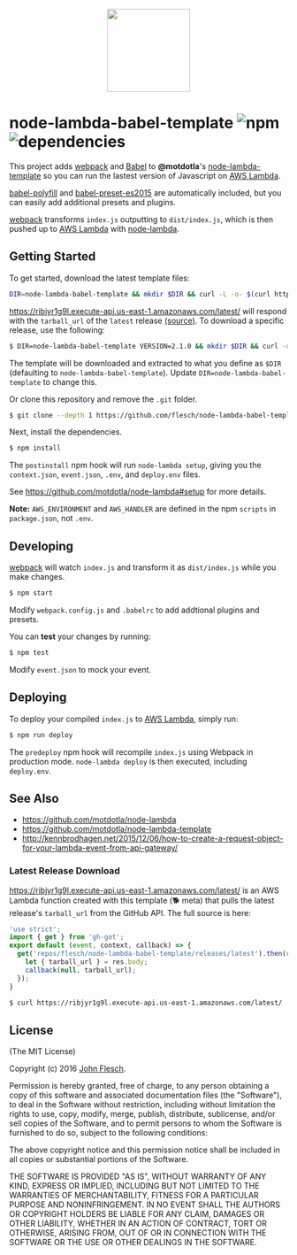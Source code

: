 <p align="center"><img src="https://cloud.githubusercontent.com/assets/13259/13648628/3af893a8-e5ff-11e5-9b24-5cb32671f799.png" width="150"></p>

# node-lambda-babel-template ![npm](https://img.shields.io/npm/v/node-lambda-babel-template.svg) ![dependencies](https://david-dm.org/flesch/node-lambda-babel-template.svg)

This project adds [webpack](http://webpack.github.io/) and [Babel](https://babeljs.io/) to **@motdotla**'s [node-lambda-template](https://github.com/motdotla/node-lambda-template) so you can run the lastest version of Javascript on [AWS Lambda](http://aws.amazon.com/lambda/).

[babel-polyfill](http://babeljs.io/docs/usage/polyfill/) and [babel-preset-es2015](http://babeljs.io/docs/plugins/preset-es2015/) are automatically included, but you can easily add additional presets and plugins.

[webpack](http://webpack.github.io/) transforms `index.js` outputting to `dist/index.js`, which is then pushed up to [AWS Lambda](http://aws.amazon.com/lambda/) with [node-lambda](https://github.com/motdotla/node-lambda).

## Getting Started

To get started, download the latest template files:

```bash
DIR=node-lambda-babel-template && mkdir $DIR && curl -L -o- $(curl https://ribjyr1g9l.execute-api.us-east-1.amazonaws.com/latest/) | tar zxf - --directory $DIR --strip-components=1 && cd $DIR
```

<https://ribjyr1g9l.execute-api.us-east-1.amazonaws.com/latest/> will respond with the `tarball_url` of the `latest` release <a href="#ribjyr1g9l">(source)</a>. To download a specific release, use the following:

```bash
$ DIR=node-lambda-babel-template VERSION=2.1.0 && mkdir $DIR && curl -o- https://codeload.github.com/flesch/node-lambda-babel-template/tar.gz/v$VERSION | tar zxf - --directory $DIR --strip-components=1 && cd $DIR
```

The template will be downloaded and extracted to what you define as `$DIR` (defaulting to `node-lambda-babel-template`). Update `DIR=node-lambda-babel-template` to change this.

Or clone this repository and remove the `.git` folder.

```bash
$ git clone --depth 1 https://github.com/flesch/node-lambda-babel-template.git && cd node-lambda-babel-template && rm -rf .git
```

Next, install the dependencies.

```bash
$ npm install
```

The `postinstall` npm hook will run `node-lambda setup`, giving you the `context.json`, `event.json`, `.env`, and `deploy.env` files.

See <https://github.com/motdotla/node-lambda#setup> for more details.

**Note:** `AWS_ENVIRONMENT` and `AWS_HANDLER` are defined in the npm `scripts` in `package.json`, not `.env`.

## Developing

[webpack](http://webpack.github.io/) will watch `index.js` and transform it as `dist/index.js` while you make changes. 

```bash
$ npm start
```

Modify `webpack.config.js` and `.babelrc` to add addtional plugins and presets.

You can **test** your changes by running:

```bash
$ npm test
```

Modify `event.json` to mock your event.

## Deploying

To deploy your compiled `index.js` to [AWS Lambda](http://aws.amazon.com/lambda/), simply run:

```bash
$ npm run deploy
```

The `predeploy` npm hook will recompile `index.js` using Webpack in production mode. `node-lambda deploy` is then executed, including `deploy.env`.

## See Also

* <https://github.com/motdotla/node-lambda>
* <https://github.com/motdotla/node-lambda-template>
* <http://kennbrodhagen.net/2015/12/06/how-to-create-a-request-object-for-your-lambda-event-from-api-gateway/>

### <a name="ribjyr1g9l">Latest Release Download</a>

<https://ribjyr1g9l.execute-api.us-east-1.amazonaws.com/latest/> is an AWS Lambda function created with this template (:dog2: meta) that pulls the latest release's `tarball_url` from the GitHub API. The full source is here:

```javascript
'use strict';
import { get } from 'gh-got';
export default (event, context, callback) => {
  get('repos/flesch/node-lambda-babel-template/releases/latest').then(res => {
    let { tarball_url } = res.body;
    callback(null, tarball_url);
  });
}
```

```bash
$ curl https://ribjyr1g9l.execute-api.us-east-1.amazonaws.com/latest/
```


## License

(The MIT License)

Copyright (c) 2016 [John Flesch](http://fles.ch).

Permission is hereby granted, free of charge, to any person obtaining a copy of this software and associated documentation files (the "Software"), to deal in the Software without restriction, including without limitation the rights to use, copy, modify, merge, publish, distribute, sublicense, and/or sell copies of the Software, and to permit persons to whom the Software is furnished to do so, subject to the following conditions:

The above copyright notice and this permission notice shall be included in all copies or substantial portions of the Software.

THE SOFTWARE IS PROVIDED "AS IS", WITHOUT WARRANTY OF ANY KIND, EXPRESS OR IMPLIED, INCLUDING BUT NOT LIMITED TO THE WARRANTIES OF MERCHANTABILITY, FITNESS FOR A PARTICULAR PURPOSE AND NONINFRINGEMENT. IN NO EVENT SHALL THE AUTHORS OR COPYRIGHT HOLDERS BE LIABLE FOR ANY CLAIM, DAMAGES OR OTHER LIABILITY, WHETHER IN AN ACTION OF CONTRACT, TORT OR OTHERWISE, ARISING FROM, OUT OF OR IN CONNECTION WITH THE SOFTWARE OR THE USE OR OTHER DEALINGS IN THE SOFTWARE.
